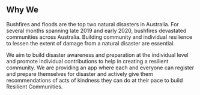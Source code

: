 ## Why We
Bushfires and floods are the top two natural disasters in Australia. For several months spanning late 2019 and early 2020, bushfires devastated communities across Australia. Building community and individual resilience to lessen the extent of damage from a natural disaster are essential.

We aim to build disaster awareness and preparation at the individual level and promote individual contributions to help in creating a resilient community. We are providing an app where each and everyone can register and prepare themselves for disaster and actively give them recommendations of acts of kindness they can do at their pace to build Resilient Communities.